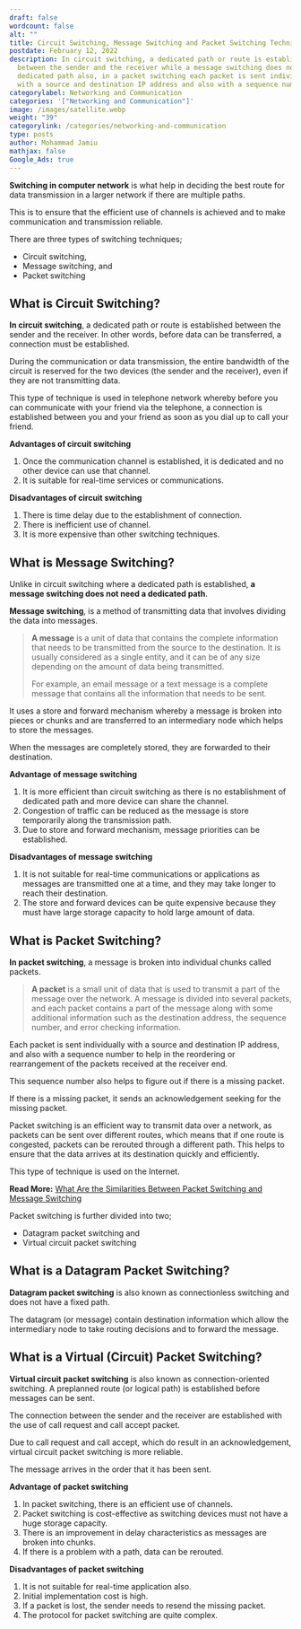 ```yaml
---
draft: false
wordcount: false
alt: ""
title: Circuit Switching, Message Switching and Packet Switching Techniques Explained
postdate: February 12, 2022
description: In circuit switching, a dedicated path or route is established
  between the sender and the receiver while a message switching does not need a
  dedicated path also, in a packet switching each packet is sent individually
  with a source and destination IP address and also with a sequence number
categorylabel: Networking and Communication
categories: '["Networking and Communication"]'
image: /images/satellite.webp
weight: "39"
categorylink: /categories/networking-and-communication
type: posts
author: Mohammad Jamiu
mathjax: false
Google_Ads: true
---
```


**Switching in computer network** is what help in deciding the best route for data transmission in a larger network if there are multiple paths.

This is to ensure that the efficient use of channels is achieved and to make communication and transmission reliable.

There are three types of switching techniques;

- Circuit switching,
- Message switching, and
- Packet switching

## What is Circuit Switching?

**In circuit switching**, a dedicated path or route is established between the sender and the receiver. In other words, before data can be transferred, a connection must be established.

During the communication or data transmission, the entire bandwidth of the circuit is reserved for the two devices (the sender and the receiver), even if they are not transmitting data.

This type of technique is used in telephone network whereby before you can communicate with your friend via the telephone, a connection is established between you and your friend as soon as you dial up to call your friend.

**Advantages of circuit switching**

1. Once the communication channel is established, it is dedicated and no other device can use that channel.
2. It is suitable for real-time services or communications.

**Disadvantages of circuit switching**

1. There is time delay due to the establishment of connection.
2. There is inefficient use of channel.
3. It is more expensive than other switching techniques.

## What is Message Switching?

Unlike in circuit switching where a dedicated path is established, **a message switching does not need a dedicated path**.

**Message switching**, is a method of transmitting data that involves dividing the data into messages.

> **A message** is a unit of data that contains the complete information that needs to be transmitted from the source to the destination. It is usually considered as a single entity, and it can be of any size depending on the amount of data being transmitted.
>
> For example, an email message or a text message is a complete message that contains all the information that needs to be sent.

It uses a store and forward mechanism whereby a message is broken into pieces or chunks and are transferred to an intermediary node which helps to store the messages.

When the messages are completely stored, they are forwarded to their destination.

**Advantage of message switching**

1. It is more efficient than circuit switching as there is no establishment of dedicated path and more device can share the channel.
2. Congestion of traffic can be reduced as the message is store temporarily along the transmission path.
3. Due to store and forward mechanism, message priorities can be established.

**Disadvantages of message switching**

1. It is not suitable for real-time communications or applications as messages are transmitted one at a time, and they may take longer to reach their destination.
2. The store and forward devices can be quite expensive because they must have large storage capacity to hold large amount of data.

## What is Packet Switching?

**In packet switching**, a message is broken into individual chunks called packets.

> **A packet** is a small unit of data that is used to transmit a part of the message over the network.
> A message is divided into several packets, and each packet contains a part of the message along with some additional information such as the destination address, the sequence number, and error checking information.

Each packet is sent individually with a source and destination IP address, and also with a sequence number to help in the reordering or rearrangement of the packets received at the receiver end.

This sequence number also helps to figure out if there is a missing packet.

If there is a missing packet, it sends an acknowledgement seeking for the missing packet.

Packet switching is an efficient way to transmit data over a network, as packets can be sent over different routes, which means that if one route is congested, packets can be rerouted through a different path. This helps to ensure that the data arrives at its destination quickly and efficiently.

This type of technique is used on the Internet.

**Read More:** [What Are the Similarities Between Packet Switching and Message Switching](/networking/what-are-the-similarities-between-packet-switching-and-message-switching/)

Packet switching is further divided into two;

- Datagram packet switching and
- Virtual circuit packet switching

## What is a Datagram Packet Switching?

**Datagram packet switching** is also known as connectionless switching and does not have a fixed path.

The datagram (or message) contain destination information which allow the intermediary node to take routing decisions and to forward the message.

## What is a Virtual (Circuit) Packet Switching?

**Virtual circuit packet switching** is also known as connection-oriented switching. A preplanned route (or logical path) is established before messages can be sent.

The connection between the sender and the receiver are established with the use of call request and call accept packet.

Due to call request and call accept, which do result in an acknowledgement, virtual circuit packet switching is more reliable.

The message arrives in the order that it has been sent.

**Advantage of packet switching**

1. In packet switching, there is an efficient use of channels.
2. Packet switching is cost-effective as switching devices must not have a huge storage capacity.
3. There is an improvement in delay characteristics as messages are broken into chunks.
4. If there is a problem with a path, data can be rerouted.

**Disadvantages of packet switching**

1. It is not suitable for real-time application also.
2. Initial implementation cost is high.
3. If a packet is lost, the sender needs to resend the missing packet.
4. The protocol for packet switching are quite complex.
